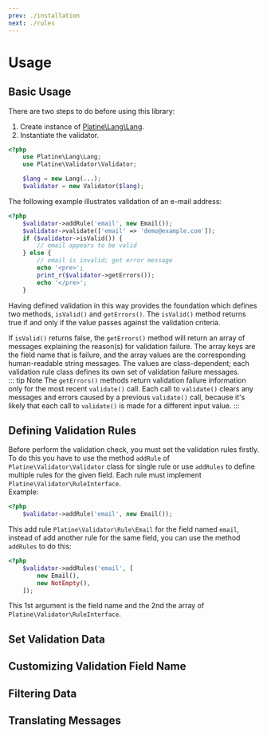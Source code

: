 ```yaml
---
prev: ./installation
next: ./rules
---
```

# Usage
## Basic Usage
There are two steps to do before using this library:
1. Create instance of [Platine\Lang\Lang](../lang/).
1. Instantiate the validator.

```php
<?php
	use Platine\Lang\Lang;
	use Platine\Validator\Validator;

	$lang = new Lang(...);
	$validator = new Validator($lang);
```
The following example illustrates validation of an e-mail address:
```php
<?php
	$validator->addRule('email', new Email());
	$validator->validate(['email' => 'demo@example.com']);
	if ($validator->isValid()) {
	    // email appears to be valid
	} else {
	    // email is invalid; get error message
	    echo '<pre>';
		print_r($validator->getErrors());
		echo '</pre>';
	}
```
Having defined validation in this way provides the foundation which defines two methods, `isValid()` and `getErrors()`. The `isValid()` method returns true if and only if the value passes against the validation criteria.

If `isValid()` returns false, the `getErrors()` method will return an array of messages explaining the reason(s) for validation failure. The array keys are the field name that is failure, and the array values are the corresponding human-readable string messages. The values are class-dependent; each validation rule class defines its own set of validation failure messages.  
::: tip Note
The `getErrors()` methods return validation failure information only for the most recent `validate()` call. Each call to `validate()` clears any messages and errors caused by a previous `validate()` call, because it's likely that each call to `validate()` is made for a different input value.
:::
## Defining Validation Rules
Before perform the validation check, you must set the validation rules firstly. To do this you have to use the method `addRule` of `Platine\Validator\Validator` class for single rule or use `addRules` to define multiple rules for the given field. Each rule must implement `Platine\Validator\RuleInterface`.  
Example:  
```php
<?php
	$validator->addRule('email', new Email());
```
This add rule `Platine\Validator\Rule\Email` for the field named `email`, instead of add another rule for the same field, you can use the method `addRules` to do this:
```php
<?php
	$validator->addRules('email', [
	    new Email(),
	    new NotEmpty(),
	]);
```
This 1st argument is the field name and the 2nd the array of `Platine\Validator\RuleInterface`.  
## Set Validation Data

## Customizing Validation Field Name

## Filtering Data

## Translating Messages